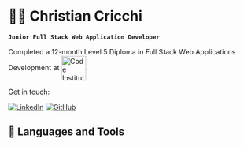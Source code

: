 # 👨‍💻 Christian Cricchi

**`Junior Full Stack Web Application Developer`**

Completed a 12-month Level 5 Diploma in Full Stack Web Applications Development at <a href="https://codeinstitute.net/ie/"><img align="center" alt="Code Institute Logo" height="50" width="50" src="https://avatars.githubusercontent.com/u/16867170?s=200&v=4" target="_blank" rel="noreferrer noopener"></a>.

Get in touch: 

[![LinkedIn](https://img.shields.io/badge/LinkedIn-0077B5?style=for-the-badge&logo=linkedin&logoColor=white)](https://www.linkedin.com/in/christian-cricchi-9a185075/)
[![GitHub](https://img.shields.io/badge/GitHub-100000?style=for-the-badge&logo=github&logoColor=white)]([https://github.com/ChristianCricchi?tab=repositories])



## 🧰 Languages and Tools
